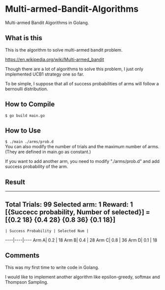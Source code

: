 # Multi-armed-Bandit-Algorithms
Multi-armed Bandit Algorithms in Golang.

## What is this
This is the algorithm to solve multi-armed bandit problem. <br>

https://en.wikipedia.org/wiki/Multi-armed_bandit <br>


Though there are a lot of algorithms to solve this problem, I just only implemented UCB1 strategy one so far. <br>

To be simple, I suppose that all of success probabilities of arms will follow a bernoulli distribution. <br>

## How to Compile
```$ go build main.go```

## How to Use
```$ ./main ./arms/prob.d```  <br>
You can also modify the number of trials and the maximum number of arms. (They are defined in main.go as constant.)

If you want to add another arm, you need to modify "./arms/prob.d" and add success probability of the arm.

## Result
------------------------------
Total Trials:  99
Selected arm: 1
Reward: 1
[{Succecc probability, Number of selected}] =  [{0.2 18} {0.4 28} {0.8 36} {0.1 18}]
------------------------------

    | Success Probability | Selected Num |
----|----|---- 
Arm A| 0.2 | 18 
Arm B| 0.4 | 28 
Arm C| 0.8 | 36
Arm D| 0.1 | 18

## Comments
This was my first time to write code in Golang. <br>

I would like to implement another algorithm like epsilon-greedy, softmax and Thompson Sampling. 
